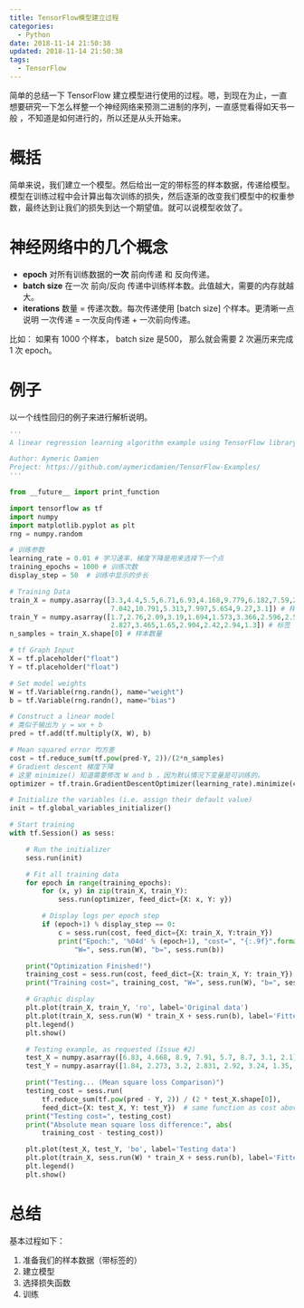 ```yaml
---
title: TensorFlow模型建立过程
categories:
  - Python
date: 2018-11-14 21:50:38
updated: 2018-11-14 21:50:38
tags: 
  - TensorFlow
---
```

简单的总结一下 TensorFlow 建立模型进行使用的过程。嗯，到现在为止，一直想要研究一下怎么样整一个神经网络来预测二进制的序列，一直感觉看得如天书一般 ，不知道是如何进行的，所以还是从头开始来。

<!--more-->

# 概括
简单来说，我们建立一个模型。然后给出一定的带标签的样本数据，传递给模型。模型在训练过程中会计算出每次训练的损失，然后逐渐的改变我们模型中的权重参数，最终达到让我们的损失到达一个期望值。就可以说模型收敛了。

# 神经网络中的几个概念

*  **epoch** 对所有训练数据的**一次** 前向传递 和 反向传递。
*  **batch size** 在一次 前向/反向 传递中训练样本数。此值越大，需要的内存就越大。
*  **iterations** 数量 = 传递次数。每次传递使用  [batch size] 个样本。更清晰一点说明 一次传递 = 一次反向传递 + 一次前向传递。

比如： 如果有 1000 个样本， batch size 是500， 那么就会需要 2 次遍历来完成 1 次 epoch。

# 例子
以一个线性回归的例子来进行解析说明。

```py
'''
A linear regression learning algorithm example using TensorFlow library.

Author: Aymeric Damien
Project: https://github.com/aymericdamien/TensorFlow-Examples/
'''

from __future__ import print_function

import tensorflow as tf
import numpy
import matplotlib.pyplot as plt
rng = numpy.random

# 训练参数
learning_rate = 0.01 # 学习速率，梯度下降是用来选择下一个点
training_epochs = 1000 # 训练次数
display_step = 50  # 训练中显示的步长

# Training Data
train_X = numpy.asarray([3.3,4.4,5.5,6.71,6.93,4.168,9.779,6.182,7.59,2.167,
                         7.042,10.791,5.313,7.997,5.654,9.27,3.1]) # 样本
train_Y = numpy.asarray([1.7,2.76,2.09,3.19,1.694,1.573,3.366,2.596,2.53,1.221,
                         2.827,3.465,1.65,2.904,2.42,2.94,1.3]) # 标签
n_samples = train_X.shape[0] # 样本数量

# tf Graph Input
X = tf.placeholder("float")
Y = tf.placeholder("float")

# Set model weights
W = tf.Variable(rng.randn(), name="weight")
b = tf.Variable(rng.randn(), name="bias")

# Construct a linear model
# 类似于输出为 y = wx + b
pred = tf.add(tf.multiply(X, W), b)

# Mean squared error 均方差
cost = tf.reduce_sum(tf.pow(pred-Y, 2))/(2*n_samples)
# Gradient descent 梯度下降
# 这里 minimize() 知道需要修改 W and b ，因为默认情况下变量是可训练的。
optimizer = tf.train.GradientDescentOptimizer(learning_rate).minimize(cost)

# Initialize the variables (i.e. assign their default value)
init = tf.global_variables_initializer()

# Start training
with tf.Session() as sess:

    # Run the initializer
    sess.run(init)

    # Fit all training data
    for epoch in range(training_epochs):
        for (x, y) in zip(train_X, train_Y):
            sess.run(optimizer, feed_dict={X: x, Y: y})

        # Display logs per epoch step
        if (epoch+1) % display_step == 0:
            c = sess.run(cost, feed_dict={X: train_X, Y:train_Y})
            print("Epoch:", '%04d' % (epoch+1), "cost=", "{:.9f}".format(c), \
                "W=", sess.run(W), "b=", sess.run(b))

    print("Optimization Finished!")
    training_cost = sess.run(cost, feed_dict={X: train_X, Y: train_Y})
    print("Training cost=", training_cost, "W=", sess.run(W), "b=", sess.run(b), '\n')

    # Graphic display
    plt.plot(train_X, train_Y, 'ro', label='Original data')
    plt.plot(train_X, sess.run(W) * train_X + sess.run(b), label='Fitted line')
    plt.legend()
    plt.show()

    # Testing example, as requested (Issue #2)
    test_X = numpy.asarray([6.83, 4.668, 8.9, 7.91, 5.7, 8.7, 3.1, 2.1])
    test_Y = numpy.asarray([1.84, 2.273, 3.2, 2.831, 2.92, 3.24, 1.35, 1.03])

    print("Testing... (Mean square loss Comparison)")
    testing_cost = sess.run(
        tf.reduce_sum(tf.pow(pred - Y, 2)) / (2 * test_X.shape[0]),
        feed_dict={X: test_X, Y: test_Y})  # same function as cost above
    print("Testing cost=", testing_cost)
    print("Absolute mean square loss difference:", abs(
        training_cost - testing_cost))

    plt.plot(test_X, test_Y, 'bo', label='Testing data')
    plt.plot(train_X, sess.run(W) * train_X + sess.run(b), label='Fitted line')
    plt.legend()
    plt.show()
```

# 总结
基本过程如下：

1. 准备我们的样本数据（带标签的）
2. 建立模型
3. 选择损失函数
4. 训练

